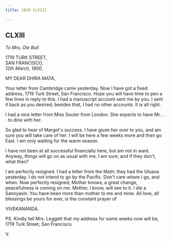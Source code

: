 ```yaml
---
title: 1019 CLXIII

---
```

  

  


## CLXIII

*To Mrs. Ole Bull*

1719 TURK STREET,  
SAN FRANCISCO,  
*12th March, 1900*.

MY DEAR DHIRA MATA,

Your letter from Cambridge came yesterday. Now I have got a fixed
address, 1719 Turk Street, San Francisco. Hope you will have time to pen
a few lines in reply to this. I had a manuscript account sent me by you.
I sent it back as you desired; besides that, I had no other accounts. It
is all right.

I had a nice letter from Miss Souter from London. She expects to have
Mr. . . . to dine with her.

So glad to hear of Margot's success. I have given her over to you, and
am sure you will take care of her. I will be here a few weeks more and
then go East. I am only waiting for the warm season.

I have not been at all successful financially here, but am not in want.
Anyway, things will go on as usual with me, I am sure; and if they
don't, what then?

I am perfectly resigned. I had a letter from the Math; they had the
Utsava yesterday. I do not intend to go by the Pacific. Don't care where
I go, and when. Now perfectly resigned; Mother knows; a great change,
peacefulness is coming on me. Mother, I know, will see to it. I die a
Sannyasin. You have been more than mother to me and mine. All love, all
blessings be yours for ever, is the constant prayer of

VIVEKANANDA.

  
PS. Kindly tell Mrs. Leggett that my address for some weeks now will be,
1719 Turk Street, San Francisco. 

V.